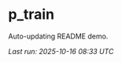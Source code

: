 # p_train

Auto-updating README demo.

<!--START_SECTION:status-->
_Last run: 2025-10-16 08:33 UTC_
<!--END_SECTION:status-->


























































































































































































































































































































































































































































































































































































































































































































































































































































































































































































































































































































































































































































